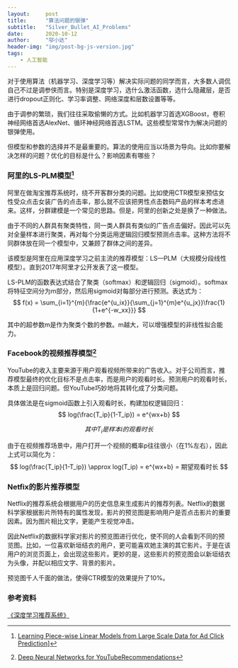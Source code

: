 ```yaml
---
layout:     post
title:      "算法问题的银弹"
subtitle:   "Silver_Bullet_AI_Problems"
date:       2020-10-12
author:     "邬小达"
header-img: "img/post-bg-js-version.jpg"
tags:
    - 人工智能
---
```


对于使用算法（机器学习、深度学习等）解决实际问题的同学而言，大多数人调侃自己不过是调参侠而言。特别是深度学习，选什么激活函数，选什么隐藏层，是否进行dropout正则化、学习率调整、网络深度和层数设置等等。

由于调参的繁琐，我们往往采取偷懒的方式。比如机器学习首选XGBoost，卷积神经网络首选AlexNet、循环神经网络首选LSTM。这些模型常常作为解决问题的银弹使用。

但模型和参数的选择并不是最重要的。算法的使用应当以场景为导向。比如你要解决怎样的问题？优化的目标是什么？影响因素有哪些？

### 阿里的LS-PLM模型[^1]

阿里在做淘宝推荐系统时，绕不开客群分类的问题。比如使用CTR模型来预估女性受众点击女装广告的点击率，那么就不应该把男性点击数码产品的样本考虑进来。这样，分群建模是一个常见的思路。但是，阿里的创新之处是换了一种做法。

由于不同的人群具有聚类特性，同一类人群具有类似的广告点击偏好。因此可以先对全量样本进行聚类，再对每个分类运用逻辑回归模型预测点击率。这种方法将不同群体放在同一个模型中，又兼顾了群体之间的差异。

该模型是阿里在应用深度学习之前主流的推荐模型：LS—PLM（大规模分段线性模型）。直到2017年阿里才公开发表了这一模型。

LS-PLM的函数表达式结合了聚类（softmax）和逻辑回归（sigmoid）。softmax将特征空间分为m部分，然后用sigmoid对每部分进行预测。表达式为：
$$
f(x) = \sum_{i=1}^{m}{\frac{e^{u_ix}}{\sum_{j=1}^{m}e^{u_jx}}\frac{1}{1+e^{-w_xx}}}
$$

其中的超参数m是作为聚类个数的参数。m越大，可以增强模型的非线性拟合能力。

### Facebook的视频推荐模型[^2]

YouTube的收入主要来源于用户观看视频所带来的广告收入。对于公司而言，推荐模型最终的优化目标不是点击率，而是用户的观看时长。预测用户的观看时长，本质上是回归问题。但YouTube巧妙地将其转化成了分类问题。

具体做法是在sigmoid函数上引入观看时长，构建加权逻辑回归：
$$
log(\frac{T_ip}{1-T_ip}) = e^{wx+b}
$$

$$
其中T_i是样本i的观看时长
$$

由于在视频推荐场景中，用户打开一个视频的概率p往往很小（在1%左右），因此上式可以简化为：
$$
log(\frac{T_ip}{1-T_ip}) \approx log(T_ip) = e^{wx+b} = 期望观看时长
$$

### Netfix的影片推荐模型

Netflix的推荐系统会根据用户的历史信息来生成影片的推荐列表。Netflix的数据科学家根据影片所特有的属性发现，影片的预览图是影响用户是否点击影片的重要因素。因为图片相比文字，更能产生视觉冲击。

因此Netflix的数据科学家对影片的预览图进行优化，使不同的人会看到不同的预览图。比如，一位喜欢新垣结衣的用户，更可能喜欢她主演的其它影片。于是在该用户的浏览页面上，会出现这些影片。更妙的是，这些影片的预览图会以新垣结衣为头像，并配以相应文字、背景的影片。

预览图千人千面的做法，使得CTR模型的效果提升了10%。

### 参考资料

[^1]:[Learning Piece-wise Linear Models from Large Scale Data for Ad Click Prediction](https://arxiv.org/abs/1704.05194)]

[^2]:[Deep Neural Networks for YouTubeRecommendations](https://static.googleusercontent.com/media/research.google.com/zh-CN//pubs/archive/45530.pdf)

[《深度学习推荐系统》](https://book.douban.com/subject/35013197/)